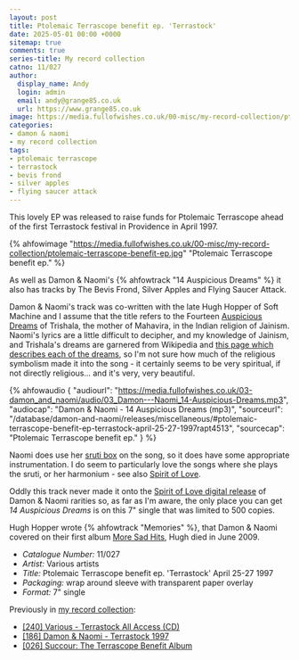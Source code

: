 ```yaml
---
layout: post
title: Ptolemaic Terrascope benefit ep. 'Terrastock'
date: 2025-05-01 00:00 +0000
sitemap: true
comments: true
series-title: My record collection
catno: 11/027
author:
  display_name: Andy
  login: admin
  email: andy@grange85.co.uk
  url: https://www.grange85.co.uk
image: https://media.fullofwishes.co.uk/00-misc/my-record-collection/ptolemaic-terrascope-benefit-ep.jpg
categories:
- damon & naomi
- my record collection
tags:
- ptolemaic terrascope
- terrastock
- bevis frond
- silver apples
- flying saucer attack
---
```

This lovely EP was released to raise funds for Ptolemaic Terrascope ahead of the first Terrastock festival in Providence in April 1997.

{% ahfowimage "https://media.fullofwishes.co.uk/00-misc/my-record-collection/ptolemaic-terrascope-benefit-ep.jpg" "Ptolemaic Terrascope benefit ep." %}

As well as Damon & Naomi's {% ahfowtrack "14 Auspicious Dreams" %} it also has tracks by The Bevis Frond, Silver Apples and Flying Saucer Attack.

Damon & Naomi's track was co-written with the late Hugh Hopper of Soft Machine and I assume that the title refers to the Fourteen [Auspicious Dreams](https://en.wikipedia.org/wiki/Auspicious_dreams_in_Jainism) of Trishala, the mother of Mahavira, in the Indian religion of Jainism. Naomi's lyrics are a little difficult to decipher, and my knowledge of Jainism, and Trishala's dreams are garnered from Wikipedia and [this page which describes each of the dreams](https://oshwal.org.uk/14-auspicious-dreams-swapna-of-trishala-mata/), so I'm not sure how much of the religious symbolism made it into the song - it certainly seems to be very spiritual, if not directly religious... and it's very, very beautiful.

{% ahfowaudio {
"audiourl": "https://media.fullofwishes.co.uk/03-damon_and_naomi/audio/03_Damon---Naomi_14-Auspicious-Dreams.mp3",
"audiocap": "Damon & Naomi - 14 Auspicious Dreams (mp3)",
"sourceurl": "/database/damon-and-naomi/releases/miscellaneous/#ptolemaic-terrascope-benefit-ep-terrastock-april-25-27-1997rapt4513",
"sourcecap": "Ptolemaic Terrascope benefit ep."
} %}

Naomi does use her [sruti box](https://en.wikipedia.org/wiki/Shruti_box) on the song, so it does have some appropriate instrumentation. I do seem to particularly love the songs where she plays the sruti, or her harmonium - see also [Spirit of Love](/2009/05/20/mp3-lost-tracks-5-damon-naomi-spirit-of-love/).

Oddly this track never made it onto the [Spirit of Love digital release](https://damonandnaomi.bandcamp.com/album/spirit-of-love-b-sides-bonuses-and-soundtracks) of Damon & Naomi rarities so, as far as I'm aware, the only place you can get _14 Auspicious Dreams_ is on this 7" single that was limited to 500 copies.

Hugh Hopper wrote {% ahfowtrack "Memories" %}, that Damon & Naomi covered on their first album [More Sad Hits](/database/damon-and-naomi/releases/more-sad-hits/), Hugh died in June 2009.

 - *Catalogue Number:* 11/027
 - *Artist:* Various artists
 - *Title:* Ptolemaic Terrascope benefit ep. 'Terrastock' April 25-27 1997
 - *Packaging:* wrap around sleeve with transparent paper overlay
 - *Format:* 7" single

Previously in [my record collection](/category/my-record-collection):
 - [\[240\] Various - Terrastock All Access (CD)](/2025/04/14/my-record-collection-various-terrastock-all-access-cd/)
 - [\[186\] Damon & Naomi - Terrastock 1997](/2024/10/10/my-record-collection-178-damon-naomi-terrastock-1997/)
 - [\[026\] Succour: The Terrascope Benefit Album](/2023/04/17/my-record-collection-026-succour-the-terrascope-benefit-album/)
